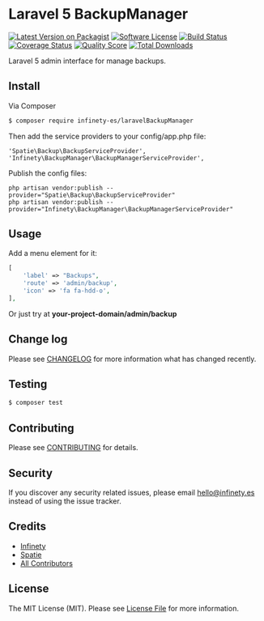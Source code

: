 # Laravel 5 BackupManager

[![Latest Version on Packagist](https://img.shields.io/packagist/v/krato1/laravelBackupManager.svg?style=flat-square)](https://packagist.org/packages/krato1/laravelBackupManager)
[![Software License](https://img.shields.io/badge/license-MIT-brightgreen.svg?style=flat-square)](LICENSE.md)
[![Build Status](https://img.shields.io/travis/krato1/laravelBackupManager/master.svg?style=flat-square)](https://travis-ci.org/krato1/laravelBackupManager)
[![Coverage Status](https://img.shields.io/scrutinizer/coverage/g/krato1/laravelBackupManager.svg?style=flat-square)](https://scrutinizer-ci.com/g/krato1/laravelBackupManager/code-structure)
[![Quality Score](https://img.shields.io/scrutinizer/g/krato1/laravelBackupManager.svg?style=flat-square)](https://scrutinizer-ci.com/g/krato1/laravelBackupManager)
[![Total Downloads](https://img.shields.io/packagist/dt/krato1/laravelBackupManager.svg?style=flat-square)](https://packagist.org/packages/krato1/laravelBackupManager)

Laravel 5 admin interface for manage backups. 

## Install

Via Composer

``` bash
$ composer require infinety-es/laravelBackupManager
```

Then add the service providers to your config/app.php file:

``` 
'Spatie\Backup\BackupServiceProvider',
'Infinety\BackupManager\BackupManagerServiceProvider',
```

Publish the config files:

```
php artisan vendor:publish --provider="Spatie\Backup\BackupServiceProvider"
php artisan vendor:publish --provider="Infinety\BackupManager\BackupManagerServiceProvider"
```

## Usage

Add a menu element for it:

``` php
[
    'label' => "Backups",
    'route' => 'admin/backup',
    'icon' => 'fa fa-hdd-o',
],
```

Or just try at **your-project-domain/admin/backup**

## Change log

Please see [CHANGELOG](CHANGELOG.md) for more information what has changed recently.

## Testing

``` bash
$ composer test
```

## Contributing

Please see [CONTRIBUTING](CONTRIBUTING.md) for details.

## Security

If you discover any security related issues, please email hello@infinety.es instead of using the issue tracker.

## Credits

- [Infinety](https://infinety.es)
- [Spatie](https://github.com/spatie)
- [All Contributors](../../contributors)

## License

The MIT License (MIT). Please see [License File](LICENSE.md) for more information.
